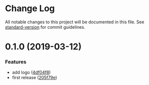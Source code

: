 # Change Log

All notable changes to this project will be documented in this file. See [standard-version](https://github.com/conventional-changelog/standard-version) for commit guidelines.

# 0.1.0 (2019-03-12)


### Features

* add logo ([4df04f8](https://github.com/fjc0k/vscode-generate-index/commit/4df04f8))
* first release ([205f79e](https://github.com/fjc0k/vscode-generate-index/commit/205f79e))
